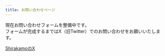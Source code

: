 ```yaml
---
title: お問い合わせページ
---
```


現在お問い合わせフォームを整備中です。  
フォームが完成するまではX（旧Twitter）でのお問い合わせをお願いいたします。  

[ShirakamoのX](https://twitter.com/Shirakamo_lab)  
